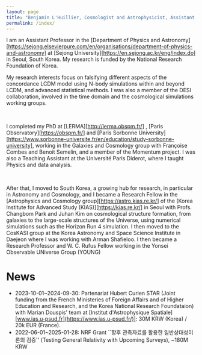 ```yaml
---
layout: page
title: "Benjamin L'Huillier, Cosmologist and Astrophysicist, Assistant Professor at Sejong University"
permalink: /index/
---
```


I am an Assistant Professor in the [Department of Physics and Astronomy][https://sejong.elsevierpure.com/en/organisations/department-of-physics-and-astronomy] at [Sejong University][https://en.sejong.ac.kr/eng/index.do] in Seoul, South Korea. 
My research is funded by the National Research Foundation of Korea.

My research interests focus on falsifying different aspects of the concordance LCDM model using N-body simulations within and beyond LCDM, and advanced statistical methods. I was also a member of the DESI collaboration, involved in the time domain and the cosmological simulations working groups.

​

I completed my PhD at [LERMA][http://lerma.obspm.fr/] , [Paris Observatory][https://obspm.fr/] and [Paris Sorbonne University][https://www.sorbonne-universite.fr/en/education/study-sorbonne-university], working in the Galaxies and Cosmology group with Françoise Combes and Benoit Semelin, and a member of the Momentum project. I was also a Teaching Assistant at the Université Paris Diderot, where I taught Physics and data analysis.

​

After that, I moved to South Korea, a growing hub for research, in particular in Astronomy and Cosmology, and I became a Research Fellow in the [Astrophysics and Cosmology group][https://astro.kias.re.kr/] of the [Korea Institute for Advanced Study (KIAS)][https://kias.re.kr/] in Seoul with Profs. Changbom Park and Juhan Kim on cosmological structure formation, from galaxies to the large-scale structures of the Universe, using numerical simulations such as the Horizon Run 4 simulation. I then moved to the CosKASI group at the Korea Astronomy and Space Science Institute in Daejeon where I was working with Arman Shafieloo. I then became a  Research Professor and W. C. Rufus Fellow working in the Yonsei Observable UNiverse Group (YOUNG) 

# News

* 2023-10-01~2024-09-30: Partenariat Hubert Curien STAR (Joint funding from the French Ministeries of Foreign Affairs and of Higher Education and Research, and the Korea National Research Foundataion) with Marian Douspis' team at [Institut d'Astrophysique Spatiale][www.ias.u-psud.fr](https://www.ias.u-psud.fr/)]: 30M KRW (Korea) / 20k EUR (France).  
* 2022-06-01~2025-01-28: NRF Grant ``향후 관측자료를 활용한 일반상대성이론의 검증'' (Testing General Relativity with Upcoming Surveys), ~180M KRW
